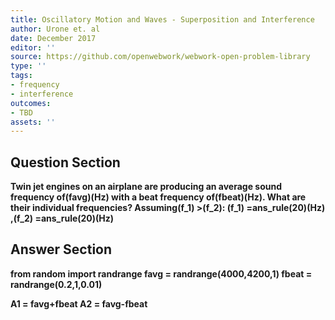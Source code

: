 ```yaml
---
title: Oscillatory Motion and Waves - Superposition and Interference
author: Urone et. al
date: December 2017
editor: ''
source: https://github.com/openwebwork/webwork-open-problem-library
type: ''
tags:
- frequency
- interference
outcomes:
- TBD
assets: ''
---
```


## Question Section 

<b>
Twin jet engines on an airplane are producing an average sound frequency of(favg)(Hz) with a beat frequency of(fbeat)(Hz). What are their individual frequencies?
Assuming(f_1) >(f_2):
(f_1) =ans_rule(20)(Hz) ,(f_2) =ans_rule(20)(Hz)


## Answer Section

from random import randrange
favg = randrange(4000,4200,1)
fbeat = randrange(0.2,1,0.01)

A1 = favg+fbeat
A2 = favg-fbeat